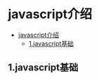 # javascript介绍

<!-- TOC -->

- [javascript介绍](#javascript%e4%bb%8b%e7%bb%8d)
  - [1.javascript基础](#1javascript%e5%9f%ba%e7%a1%80)

<!-- /TOC -->

## 1.javascript基础

